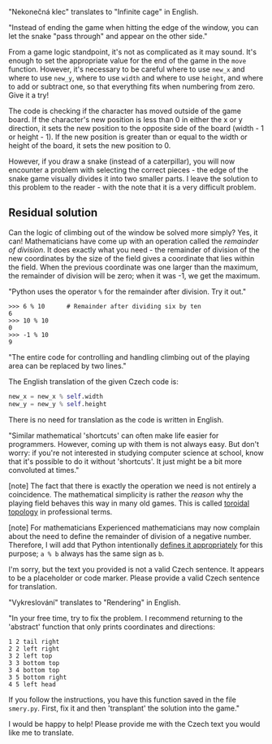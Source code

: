 "Nekonečná klec" translates to "Infinite cage" in English.

"Instead of ending the game when hitting the edge of the window, you can let the snake "pass through" and appear on the other side."

From a game logic standpoint, it's not as complicated as it may sound. It's enough to set the appropriate value for the end of the game in the `move` function. However, it's necessary to be careful where to use `new_x` and where to use `new_y`, where to use `width` and where to use `height`, and where to add or subtract one, so that everything fits when numbering from zero. Give it a try!

The code is checking if the character has moved outside of the game board. If the character's new position is less than 0 in either the x or y direction, it sets the new position to the opposite side of the board (width - 1 or height - 1). If the new position is greater than or equal to the width or height of the board, it sets the new position to 0.

However, if you draw a snake (instead of a caterpillar), you will now encounter a problem with selecting the correct pieces - the edge of the snake game visually divides it into two smaller parts. I leave the solution to this problem to the reader - with the note that it is a very difficult problem.

## Residual solution

Can the logic of climbing out of the window be solved more simply? Yes, it can!
Mathematicians have come up with an operation called the *remainder of division*.
It does exactly what you need - the remainder of division of the new coordinates by the size of the field gives a coordinate that lies within the field.
When the previous coordinate was one larger than the maximum, the remainder of division will be zero; when it was -1, we get the maximum.

"Python uses the operator `%` for the remainder after division. Try it out."

``` 
>>> 6 % 10      # Remainder after dividing six by ten
6
>>> 10 % 10
0
>>> -1 % 10
9
```

"The entire code for controlling and handling climbing out of the playing area can be replaced by two lines."

The English translation of the given Czech code is:

```python
new_x = new_x % self.width
new_y = new_y % self.height
```

There is no need for translation as the code is written in English.

"Similar mathematical 'shortcuts' can often make life easier for programmers. However, coming up with them is not always easy. But don't worry: if you're not interested in studying computer science at school, know that it's possible to do it without 'shortcuts'. It just might be a bit more convoluted at times."

[note]
The fact that there is exactly the operation we need is not entirely a coincidence. The mathematical simplicity is rather the *reason* why the playing field behaves this way in many old games. This is called [toroidal topology](https://en.wikipedia.org/wiki/Torus#Topology) in professional terms.

[note] For mathematicians
Experienced mathematicians may now complain about the need to define the remainder of division of a negative number. Therefore, I will add that Python intentionally [defines it appropriately](https://docs.python.org/3/reference/expressions.html#binary-arithmetic-operations) for this purpose; `a % b` always has the same sign as `b`.

I'm sorry, but the text you provided is not a valid Czech sentence. It appears to be a placeholder or code marker. Please provide a valid Czech sentence for translation.

"Vykreslování" translates to "Rendering" in English.

"In your free time, try to fix the problem. I recommend returning to the 'abstract' function that only prints coordinates and directions:

```
1 2 tail right
2 2 left right
3 2 left top
3 3 bottom top
3 4 bottom top
3 5 bottom right
4 5 left head
```

If you follow the instructions, you have this function saved in the file `smery.py`. First, fix it and then 'transplant' the solution into the game."

I would be happy to help! Please provide me with the Czech text you would like me to translate.